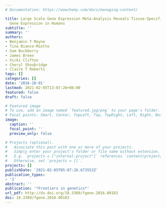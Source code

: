 ```yaml
---
# Documentation: https://wowchemy.com/docs/managing-content/

title: Large Scale Gene Expression Meta-Analysis Reveals Tissue-Specific, Sex-Biased
  Gene Expression in Humans
subtitle: ''
summary: ''
authors:
- Benjamin T Mayne
- Tina Bianco-Miotto
- Sam Buckberry
- James Breen
- Vicki Clifton
- Cheryl Shoubridge
- Claire T Roberts
tags: []
categories: []
date: '2016-10-01'
lastmod: 2021-02-05T13:07:26+08:00
featured: false
draft: false

# Featured image
# To use, add an image named `featured.jpg/png` to your page's folder.
# Focal points: Smart, Center, TopLeft, Top, TopRight, Left, Right, BottomLeft, Bottom, BottomRight.
image:
  caption: ''
  focal_point: ''
  preview_only: false

# Projects (optional).
#   Associate this post with one or more of your projects.
#   Simply enter your project's folder or file name without extension.
#   E.g. `projects = ["internal-project"]` references `content/project/deep-learning/index.md`.
#   Otherwise, set `projects = []`.
projects: []
publishDate: '2021-02-05T05:07:26.673553Z'
publication_types:
- '2'
abstract: ''
publication: '*Frontiers in genetics*'
url_pdf: http://dx.doi.org/10.3389/fgene.2016.00183
doi: 10.3389/fgene.2016.00183
---
```

